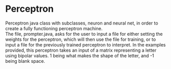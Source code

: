 # Perceptron
Perceptron java class with subclasses, neuron and neural net, in order to create a fully functioning perceptron machine. <br>
The file, prompter.java, asks for the user to input a file for either setting the weights for the perceptron, which will then use the file for training, or to
input a file for the previously trained perceptron to interpret. In the examples provided, this perceptron takes an input of a matrix representing a letter using bipolar values. 1 being
what makes the shape of the letter, and -1 being blank space. 
